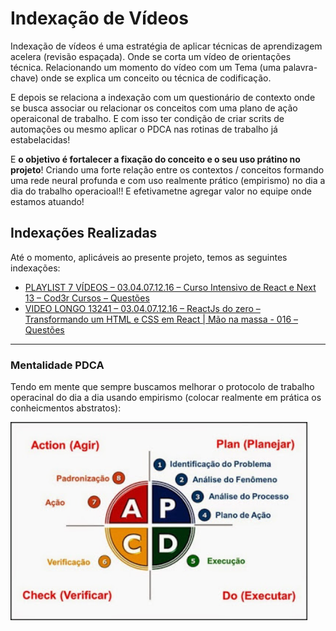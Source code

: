 # Indexação de Vídeos

Indexação de vídeos é uma estratégia de aplicar técnicas de aprendizagem acelera (revisão espaçada). Onde se corta um vídeo de orientações técnica. Relacionando um momento do vídeo com um Tema (uma palavra-chave) onde se explica um conceito ou técnica de codificação.

E depois se relaciona a indexação com um questionário de contexto onde se busca associar ou relacionar os conceitos com uma plano de ação operaiconal de trabalho. E com isso ter condição de criar scrits de automações ou mesmo aplicar o PDCA nas rotinas de trabalho já estabelacidas!

E **o objetivo é fortalecer a fixação do conceito e o seu uso prátino no projeto**! Criando uma forte relação entre os contextos / conceitos formando uma rede neural profunda e com uso realmente prático (empirismo) no dia a dia do trabalho operacioal!! E efetivametne agregar valor no equipe onde estamos atuando!

## Indexações Realizadas

Até o momento, aplicáveis ao presente projeto, temos as seguintes indexações:

* [PLAYLIST 7 VÍDEOS – 03.04.07.12.16 – Curso Intensivo de React e Next 13 – Cod3r Cursos – Questões](PLAYLIST%207%20VÍDEOS%20–%2003.04.07.12.16%20–%20Curso%20Intensivo%20de%20React%20e%20Next%2013%20–%20Cod3r%20Cursos%20–%20Questões.pdf)
* [VIDEO LONGO 13241 – 03.04.07.12.16 – ReactJs do zero – Transformando um HTML e CSS em React | Mão na massa - 016 – Questões](VIDEO%20LONGO%2013241%20–%2003.04.07.12.16%20–%20ReactJs%20do%20zero%20–%20Transformando%20um%20HTML%20e%20CSS%20em%20React%20|%20Mão%20na%20massa%20-%20016%20–%20Questões.pdf)

--- 

### Mentalidade PDCA

Tendo em mente que sempre buscamos melhorar o protocolo de trabalho operacinal do dia a dia usando empirismo (colocar realmente em prática os conheicmentos abstratos):

<img src="../../docs/imgs/pdca.png" alt="PDCA: Aplicar na prática o empirismo" title="PDCA" style="width:475px;"/>

